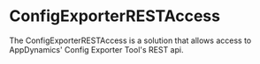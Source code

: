 # ConfigExporterRESTAccess
The ConfigExporterRESTAccess is a solution that allows access to AppDynamics' Config Exporter Tool's REST api. 
